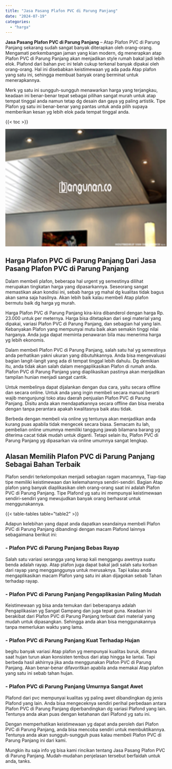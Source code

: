 ```yaml
---
title: "Jasa Pasang Plafon PVC di Parung Panjang"
date: "2024-07-19"
categories: 
  - "harga"
---
```


**Jasa Pasang Plafon PVC di Parung Panjang** – Atap Plafon PVC di Parung Panjang sekarang sudah sangat banyak diterapkan oleh orang-orang. Mengamati perkembangan jaman yang kian modern, dg menerapkan atap Plafon PVC di Parung Panjang akan menjadikan style rumah bakal jadi lebih elok. Plafond dari bahan pvc ini telah cukup terkenal banyak dipakai oleh orang-orang. Hal ini disebabkan keistimewaan yg ada pada Atap plafon yang satu ini, sehingga membuat banyak orang berminat untuk menerapkannya.

Merk yg satu ini sungguh-sungguh menawarkan harga yang terjangkau, keadaan ini benar-benar tepat sebagai pilihan sangat murah untuk atap tempat tinggal anda namun tetap dg desain dan gaya yg paling artistik. Tipe Plafon yg satu ini benar-benar yang pantas untuk anda pilih supaya memberikan kesan yg lebih elok pada tempat tinggal anda.

{{< toc >}}

![Jasa Pasang Plafon PVC di Parung Panjang](/images/flafond-pvc-murah23.png)

## Harga Plafon PVC di Parung Panjang Dari Jasa Pasang Plafon PVC di Parung Panjang

Dalam membeli plafon, beberapa hal urgent yg semestinya dilihat merupakan tingkatan harga yang dipasarkannya. Seseorang sangat memastikan akan kondisi ini, sebab harga yg mahal dg kualitas tidak bagus akan sama saja hasilnya. Akan lebih baik kalau membeli Atap plafon bermutu baik dg harga yg murah.

Harga Plafon PVC di Parung Panjang kira-kira dibanderol dengan harga Rp. 23.000 untuk per meternya. Harga bisa ditetapkan dari segi material yang dipakai, variasi Plafon PVC di Parung Panjang, dan sebagian hal yang lain. Kebanyakan Plafon yang mempunyai mutu baik akan semakin tinggi nilai harganya. Anda juga dapat meminta penawaran bila mau menerima harga yg lebih ekonomis.

Dalam membeli Plafon PVC di Parung Panjang, salah satu hal yg semestinya anda perhatikan yakni ukuran yang dibutuhkannya. Anda bisa mengevaluasi bagian langit-langit yang ada di tempat tinggal lebih dahulu. Dg demikian itu, anda tidak akan salah dalam mengaplikasikan Plafon di rumah anda. Plafon PVC di Parung Panjang yang diaplikasikan pastinya akan menjadikan tampilan hunian menjadi sangat cantik.

Untuk membelinya dapat dijalankan dengan dua cara, yaitu secara offline dan secara online. Untuk anda yang ingin membeli secara manual berarti wajib mengunjungi toko atau daerah penjualan Plafon PVC di Parung Panjang. Disitu anda akan mendapatkannya secara offline dan bisa meraba dengan tanpa perantara apakah kwalitasnya baik atau tidak.

Berbeda dengan membeli via online yg tentunya akan menjadikan anda kurang puas apabila tidak mengecek secara biasa. Semacam itu lah, pembelian online umumnya memiliki tanggung jawab bilamana barang yg diterima cacat tidak mudah untuk diganti. Tetapi selain itu, Plafon PVC di Parung Panjang yg dipasarkan via online umumnya sangat lengkap.

## Alasan Memilih Plafon PVC di Parung Panjang Sebagai Bahan Terbaik

Plafon sendiri terkelompokan menjadi sebagian ragam macamnya, Tiap-tiap tipe memiliki keistimewaan dan kelemahannya sendiri-sendiri. Bagian Atap plafon yang banyak diaplikasikan oleh orang-orang saat ini adalah Plafon PVC di Parung Panjang. Tipe Plafond yg satu ini mempunyai keistimewaan sendiri-sendiri yang mewujudkan banyak orang berhasrat untuk menggunakannya.

{{< table-tables table="table2" >}}

Adapun kelebihan yang dapat anda dapatkan seandainya membeli Plafon PVC di Parung Panjang dibandingi dengan macam Plafond lainnya sebagaimana berikut ini:

### \- Plafon PVC di Parung Panjang Bebas Rayap

Salah satu variasi serangga yang kerap kali menggangu awetnya suatu benda adalah rayap. Atap plafon juga dapat bakal jadi salah satu korban dari rayap yang mengganggunya untuk merusaknya. Tapi kalau anda mengaplikasikan macam Plafon yang satu ini akan dijagokan sebab Tahan terhadap rayap.

### \- Plafon PVC di Parung Panjang Pengaplikasian Paling Mudah

Keistimewaan yg bisa anda temukan dari beberapanya adalah Pengaplikasian yg Sangat Gampang dan juga tepat guna. Keadaan ini berakibat dari Plafon PVC di Parung Panjang terbuat dari material yang mudah untuk dipasangkan. Sehingga anda akan bisa menggunakannya tanpa memerlukan waktu yang lama.

### \- Plafon PVC di Parung Panjang Kuat Terhadap Hujan

begitu banyak variasi Atap plafon yg mempunyai kualitas buruk, dimana saat hujan turun akan konsisten tembus dari atap hingga ke lantai. Tapi berbeda hasil akhirnya jika anda menggunakan Plafon PVC di Parung Panjang. Akan benar-benar difavoritkan apabila anda memakai Atap plafon yang satu ini sebab tahan hujan.

### \- Plafon PVC di Parung Panjang Umurnya Sangat Awet

Plafond dari pvc mempunyai kualitas yg paling awet dibandingkan dg jenis Plafond yang lain. Anda bisa mengeceknya sendiri perihal perbedaan antara Plafon PVC di Parung Panjang diperbandingkan dg variasi Plafond yang lain. Tentunya anda akan puas dengan ketahanan dari Plafond yg satu ini.

Dengan memperhatikan keistimewaan yg dapat anda peroleh dari Plafon PVC di Parung Panjang, anda bisa mencoba sendiri untuk membuktikannya. Tentunya anda akan sungguh-sungguh puas kalau membeli Plafon PVC di Parung Panjang ini dari kami.

Mungkin itu saja info yg bisa kami rincikan tentang Jasa Pasang Plafon PVC di Parung Panjang. Mudah-mudahan penjelasan tersebut berfaidah untuk anda, tanks.
